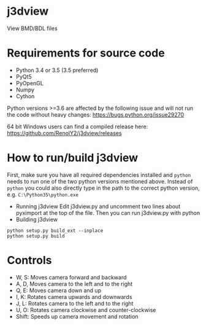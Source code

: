# j3dview
View BMD/BDL files

# Requirements for source code 
* Python 3.4 or 3.5 (3.5 preferred)
* PyQt5 
* PyOpenGL 
* Numpy 
* Cython 

Python versions >=3.6 are affected by the following issue and will not run the code without heavy changes: https://bugs.python.org/issue29270


64 bit Windows users can find a compiled release here: https://github.com/RenolY2/j3dview/releases

# How to run/build j3dview
First, make sure you have all required dependencies installed and ``python`` needs to run one of the two python versions mentioned above.
Instead of ``python`` you could also directly type in the path to the correct python version, e.g. ``C:\Python35\python.exe``

* Running j3dview 
Edit j3dview.py and uncomment two lines about pyximport at the top of the file. 
Then you can run j3dview.py with python 
* Building j3dview 
```
python setup.py build_ext --inplace
python setup.py build
```

# Controls
* W, S:     Moves camera forward and backward
* A, D,     Moves camera to the left and to the right
* Q, E:     Moves camera down and up
* I, K:     Rotates camera upwards and downwards
* J, L:     Rotates camera to the left and to the right
* U, O:     Rotates camera clockwise and counter-clockwise
* Shift:    Speeds up camera movement and rotation

